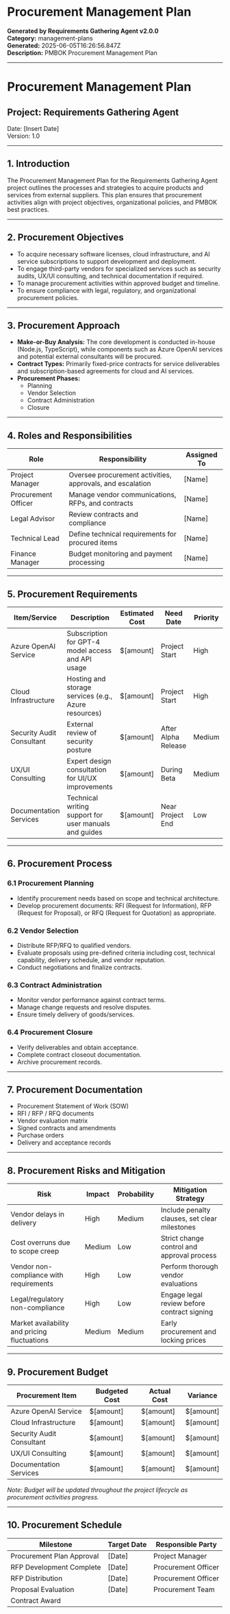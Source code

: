 # Procurement Management Plan

**Generated by Requirements Gathering Agent v2.0.0**  
**Category:** management-plans  
**Generated:** 2025-06-05T16:26:56.847Z  
**Description:** PMBOK Procurement Management Plan

---

# Procurement Management Plan  
## Project: Requirements Gathering Agent  
Date: [Insert Date]  
Version: 1.0  

---

## 1. Introduction  
The Procurement Management Plan for the Requirements Gathering Agent project outlines the processes and strategies to acquire products and services from external suppliers. This plan ensures that procurement activities align with project objectives, organizational policies, and PMBOK best practices.

---

## 2. Procurement Objectives  
- To acquire necessary software licenses, cloud infrastructure, and AI service subscriptions to support development and deployment.  
- To engage third-party vendors for specialized services such as security audits, UX/UI consulting, and technical documentation if required.  
- To manage procurement activities within approved budget and timeline.  
- To ensure compliance with legal, regulatory, and organizational procurement policies.  

---

## 3. Procurement Approach  
- **Make-or-Buy Analysis:** The core development is conducted in-house (Node.js, TypeScript), while components such as Azure OpenAI services and potential external consultants will be procured.  
- **Contract Types:** Primarily fixed-price contracts for service deliverables and subscription-based agreements for cloud and AI services.  
- **Procurement Phases:**  
  - Planning  
  - Vendor Selection  
  - Contract Administration  
  - Closure  

---

## 4. Roles and Responsibilities  

| Role                    | Responsibility                                      | Assigned To                 |
|-------------------------|----------------------------------------------------|-----------------------------|
| Project Manager         | Oversee procurement activities, approvals, and escalation | [Name]                      |
| Procurement Officer     | Manage vendor communications, RFPs, and contracts  | [Name]                      |
| Legal Advisor           | Review contracts and compliance                      | [Name]                      |
| Technical Lead          | Define technical requirements for procured items   | [Name]                      |
| Finance Manager         | Budget monitoring and payment processing            | [Name]                      |

---

## 5. Procurement Requirements  

| Item/Service                   | Description                                               | Estimated Cost | Need Date        | Priority   |
|-------------------------------|-----------------------------------------------------------|----------------|------------------|------------|
| Azure OpenAI Service           | Subscription for GPT-4 model access and API usage         | $[amount]      | Project Start    | High       |
| Cloud Infrastructure           | Hosting and storage services (e.g., Azure resources)      | $[amount]      | Project Start    | High       |
| Security Audit Consultant      | External review of security posture                        | $[amount]      | After Alpha Release | Medium     |
| UX/UI Consulting               | Expert design consultation for UI/UX improvements         | $[amount]      | During Beta      | Medium     |
| Documentation Services         | Technical writing support for user manuals and guides     | $[amount]      | Near Project End | Low        |

---

## 6. Procurement Process  

### 6.1 Procurement Planning  
- Identify procurement needs based on scope and technical architecture.  
- Develop procurement documents: RFI (Request for Information), RFP (Request for Proposal), or RFQ (Request for Quotation) as appropriate.  

### 6.2 Vendor Selection  
- Distribute RFP/RFQ to qualified vendors.  
- Evaluate proposals using pre-defined criteria including cost, technical capability, delivery schedule, and vendor reputation.  
- Conduct negotiations and finalize contracts.  

### 6.3 Contract Administration  
- Monitor vendor performance against contract terms.  
- Manage change requests and resolve disputes.  
- Ensure timely delivery of goods/services.  

### 6.4 Procurement Closure  
- Verify deliverables and obtain acceptance.  
- Complete contract closeout documentation.  
- Archive procurement records.  

---

## 7. Procurement Documentation  
- Procurement Statement of Work (SOW)  
- RFI / RFP / RFQ documents  
- Vendor evaluation matrix  
- Signed contracts and amendments  
- Purchase orders  
- Delivery and acceptance records  

---

## 8. Procurement Risks and Mitigation  

| Risk                                      | Impact          | Probability | Mitigation Strategy                           |
|-------------------------------------------|-----------------|-------------|----------------------------------------------|
| Vendor delays in delivery                  | High            | Medium      | Include penalty clauses, set clear milestones |
| Cost overruns due to scope creep           | Medium          | Low         | Strict change control and approval process    |
| Vendor non-compliance with requirements   | High            | Low         | Perform thorough vendor evaluations            |
| Legal/regulatory non-compliance            | High            | Low         | Engage legal review before contract signing   |
| Market availability and pricing fluctuations| Medium          | Medium      | Early procurement and locking prices          |

---

## 9. Procurement Budget  

| Procurement Item             | Budgeted Cost  | Actual Cost  | Variance  |
|-----------------------------|---------------|--------------|-----------|
| Azure OpenAI Service         | $[amount]     | $[amount]    | $[amount] |
| Cloud Infrastructure         | $[amount]     | $[amount]    | $[amount] |
| Security Audit Consultant    | $[amount]     | $[amount]    | $[amount] |
| UX/UI Consulting             | $[amount]     | $[amount]    | $[amount] |
| Documentation Services       | $[amount]     | $[amount]    | $[amount] |

*Note: Budget will be updated throughout the project lifecycle as procurement activities progress.*

---

## 10. Procurement Schedule  

| Milestone                      | Target Date       | Responsible Party       |
|-------------------------------|-------------------|------------------------|
| Procurement Plan Approval     | [Date]            | Project Manager        |
| RFP Development Complete      | [Date]            | Procurement Officer    |
| RFP Distribution             | [Date]            | Procurement Officer    |
| Proposal Evaluation           | [Date]            | Procurement Team       |
| Contract Award
